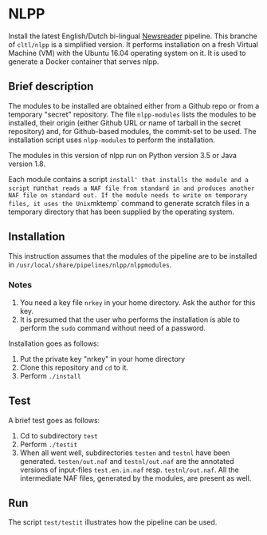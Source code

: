 NLPP
====


Install the latest English/Dutch bi-lingual
[Newsreader](http://www.newsreader-project.eu) pipeline.  This branche
of `cltl/nlpp` is a simplified version. It performs installation on a
fresh Virtual Machine (VM) with the Ubuntu 16.04 operating system on
it. It is used to generate a Docker container that serves nlpp.

## Brief description

The modules to be installed are obtained either from a Github repo or
from a temporary "secret" repository. The file `nlpp-modules` lists
the modules to be installed, their origin (either Github URL or name
of tarball in the secret repository) and, for Github-based modules,
the commit-set to be used. The installation script uses `nlpp-modules`
to perform the installation.

The modules in this version of nlpp run on Python version 3.5 or Java
version 1.8.

Each module contains a script `install' that installs the module and a
script `run` that reads a NAF file from standard in and produces
another NAF file on standard out. If the module needs to write on
temporary files, it uses the Unix `mktemp` command to generate scratch
files in a temporary directory that has been supplied by the operating
system.


## Installation

This instruction assumes that the modules of the pipeline are to be
installed in `/usr/local/share/pipelines/nlpp/nlppmodules`. 

### Notes

1. You need a key file `nrkey` in your home directory. Ask the author
   for this key.
2. It is presumed that the user who performs the installation is able
   to perform the `sudo` command without need of a password.



Installation goes as follows:

1. Put the private key "nrkey" in your home directory
2. Clone this repository and `cd` to it.
3. Perform `./install`

## Test

A brief test goes as follows:

1. Cd to subdirectory `test`
2. Perform `./testit`
3. When all went well, subdirectories `testen` and `testnl` have been
   generated. `testen/out.naf` and `testnl/out.naf` are the annotated versions of input-files
   `test.en.in.naf` resp. `testnl/out.naf`. All the intermediate NAF
   files, generated by the modules, are present as well.


## Run

The script `test/testit` illustrates how the pipeline can be used.


